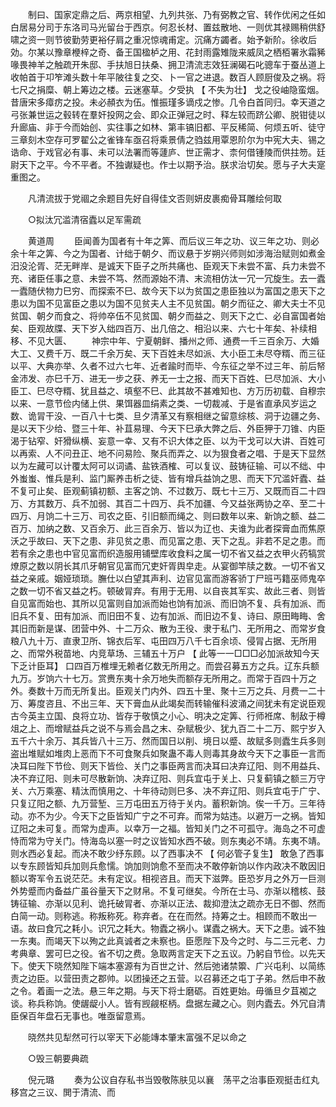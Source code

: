 <!-- { "loadSidebar": true } -->
　　制曰、国家定鼎之后、两京相望、九列共张、乃有弼教之官、转作优闲之任如白居易分司于东洛司马光留台于西京。何忍长材、置兹散地、一则优其禄赐稍供舒啸之资一则节彼勤劳更裕仔肩之重况惊魂甫定。沉痛方蠲者。始予新阶。徐收后効。尔某以豫章楩梓之奇、备王国楹栌之用、花封雨露雉陇来威凤之栖栢署氷霜豨喙畏神羊之触疏开朱邸、手扶旭日扶桑、拥卫清流志效狂澜碣石叱骢车于蚕丛道上收帕首于卭笮滩头数十年平陂往复之交、卜一官之进退。数百人顾厨俊及之祸。将七尺之捐糜、朝上筹边之楼。云迷塞草。夕受执 【 不失为壮】 戈之役岫隐蛮烟。昔唐宋多瘴疠之投。未必頳衣为伍。惟振瑾多谪戍之惨。几令白首同归。幸天道之弓张兼世运之毂转在羣奸投网之会、即众正弹冠之时、释左较而跻公卿、脱钳徒以升廊庙、非于今而始创、实往事之如林、第丰镐旧都、平反稀简、何烦五听、徒守三章刻木空存可罗翟公之雀锋车亟召将乘景倩之驺兹用覃恩阶尔为中宪大夫、锡之诰命、于戏官必有事、未可以法署而等蘧庐、世正需才、柰何借锺陵而供拄笏。廷尉天下之平。今不平者。不独谳疑也。作士以期予治。朕求治切矣。愿与子大夫寔重图之。 

　　凡清流拔于党祻之余题目先好自得佳文否则妍皮裹痴骨耳雕绘何取 

　　○拟汰冗滥清宿蠹以足军需疏 

　　黄道周 
　　臣闻善为国者有十年之筭、而后议三年之功、议三年之功、则必余十年之筭、今之为国者、计绌于朝夕、而议悬于岁朔兴师则如涉海治赋则如煮金汨没沦胥、茫无畔岸、是诚天下臣子之所共痛也、臣观天下未尝不富、兵力未尝不充、诸臣任事之意、未尝不笃、然而源始不清、末流相仿汰一冗一冗旋生。去一蠹一蠹随伏物力巳穷、而探索不巳、故今天下以为贫国之患臣独以为富国之患天下之患以为国不见富臣之患以为国不见贫夫人主不见贫国。朝夕而征之、卿大夫士不见贫国、朝夕而食之、将帅卒伍不见贫国、朝夕而益之、则天下之亡、必自富国者始矣、臣观故牒、天下岁入绌四百万、出几倍之、相沿以来、六七十年矣、补续相移、不见大匮、 
　　神宗中年、宁夏朝鲜、播州之师、通费一千三百余万、大婚大工、又费千万、既二千余万矣、天下百姓未尽如派、大小臣工未尽夺糈、而三征以平、大典亦举、久者不过六七年、近者踰时而毕、今东征之举不过三年、前后帑金沛发、亦巳千万、进无一步之获、养无一士之报、而天下百姓、巳尽加派、大小臣工、巳尽夺糈、犹且益之、填壑不巳、此其故不甚难知也、方万历初载、自穆宗以来、一意节俭内储上供、果饵器皿绢素之类、一切裁减、于是省直承风岁运之数、诡冐干没、一百八十七类、旦夕清革又有察相继之留意综核、洞于边疆之务、是以天下少给、暨三十年、补苴易理、今天下巳承大弊之后、外臣狎于刀锥、内臣渴于钻窄、奸猾纵横、妄意一幸、又有不识大体之臣、以为干戈可以大讲、百姓可以再索、人不问丑正、地不问易险、聚兵而弄之、以为狠食者之唱、于是天下显然以为左藏可以计覆太阿可以词谲、盐铁酒榷、可以复议、鼓铸征输、可以不绌、中外蚩蚩、惟兵是利、监门厮养击析之徒、皆有增兵益饷之思、而天下冗滥奸蠹、益不复可止矣、臣观蓟镇初额、主客之饷、不过数万、既七十三万、又既而百二十四万、方其数万、兵不加弱、其百二十四万、兵不加疆、今又益张两协之卒、至二十四万、月饷二十三万、司农之臣、引旧额而绳之、则曰数年以来、新饷之额、益二百万、加纳之数、又百余万、此三百余万、皆以为辽也、夫谁为此者探膏血而焦原沃之乎故曰、天下之患、非见贫之患、而见富之患、天下之乱。非若不足之患。而若有余之患也中官见富而织造服用铺壁库收食料之属一切不省又益之衣甲火药犒赏燎原之数以阴长其爪牙朝官见富而冗吏奸胥舆皁走。从宴御竿牍之数。一切不省又益之亲戚。姻娅琐琐。膴仕以白望其声利、边官见富而游客骄丁尸班丐籍巫师鬼卒之数一切不省又益之朽。顿破冐弃。有用于无用、以自丧其军实、故此三者、则皆自见富而始也、其所以见富则自加派而始也饷有加派、而旧饷不复、兵有加派、而旧兵不复、田有加派、而旧田不复、边有加派、而旧边不复、诗曰、原田畮畮、舍其旧而新是谋、团营中外、十二万众、散为王役、隶于私门、无所用之、而常岁食粮八九十万、直隶卫所、锦衣后军、屯田四万八千七百余顷、侵冐占据、无所用之、而常外税苗地、内竞草场、三辅五十万户 【 此等一一□□□必加派故知今天下乏计臣耳】 口四百万椎埋无赖者亿数无所用之。而尝召募五方之兵。辽东兵额九万。岁饷六十七万。赏赉东夷十余万地失而额存无所用之。而常于百四十万之外。奏数十万而无所复出。臣观关门内外、四五十里、聚十三万之兵、月费一二十万、筹度咨且、不出三年、天下膏血从此竭矣而转输催科波涌之间犹未有定说臣观古今英主立国、良将立功、皆存于敬慎之小心、明决之定筭、行师袵席、制敌于樽俎之上、而增赋益兵之说不与焉会昌之末、杂赋极少、犹九百二十二万、熙宁岁入五千六十余万、其兵皆八十三万、然而国日以削、境日以蹙、故赋多则蠹生兵多则盗出堆赋如堆肉上恶而下不可食聚兵如聚蛊不毒人则毒其身故今天下之事臣一言而决耳曰陛下节俭、则天下皆俭、关门之事臣两言而决耳曰决弃辽阳、则不用益兵、决不弃辽阳、则未可尽散新饷、决弃辽阳、则兵宜屯于关上、只复蓟镇之额三万守关、六万乘塞、精汰而慎用之、十年待动则巳多、决不弃辽阳、则兵宜屯于广宁、只复辽阳之额、九万营堑、三万屯田五万待于关内。蓄积新饷。俟一千万。三年待动。亦不为少。今天下之臣皆知广宁之不可弃。而常为姑违。以避万一之祸。皆知辽阳之未可复。而常为虚声。以幸万一之福。皆知关门之不可孤守。海岛之不可虚恃而常为守关门。恃海岛以塞一时之议皆知水西不破。则东夷必不靖。东夷不靖。则水西必复起。而决不敢少纾东顾。以了西事决不 【 何必管子复生】 敢急了西事以专东顾皆知兵加则兵愈懦。饷加则饷愈不至而决不敢停新饷以作内政决不敢因旧额以寄军令五说茫茫。未有定议。相视咨且。而天下滋弊。臣恐岁月之外万一巨测外势蹙而内备益广虽谷量天下之财帛。不复可继矣。今所在士马、亦渐以稽核、鼓铸征输、亦渐以见利、诡托破冐者、亦渐以正法、裁抑澄汰之疏亦无日不御、然而白简一动。则称逃。称叛称死。称弃者。在在而然。持筹之士。相顾而不敢出一语。故曰食冗之耗小。识冗之耗大。物蠹之祸小。谋蠹之祸大。天下之患。诚不独一东夷。而竭天下以殉之此真诚者之未察也。臣愿陛下及今之时、与二三元老、力考典章、罢可巳之役。省不切之费。急取两言定天下之五议。乃躬自节俭。以先天下。使天下晓然知陛下端本塞源有为百世之计、然后弛诸禁籞、广兴屯利、以简练责之边臣。以营田责之郡帅。以团操还之五营。以召募还之屯丁子弟。然后申不赦之令。着画一之法。悬三年之期。与天下将士磨砺。百姓更始。毋循旦夕苴袽之谈。称兵称饷。使龌龊小人。皆有觊觎枢柄。盘据左藏之心。则内蠹去。外冗自清臣保百年盘石无事也。唯亟留意焉。 

　　晓然共见犁然可行以宰天下必能竱本肇末富强不足以命之 

　　○毁三朝要典疏 

　　倪元璐 
　　奏为公议自存私书当毁敬陈肤见以襄　荡平之治事臣观挺击红丸移宫之三议、閧于清流、而 

